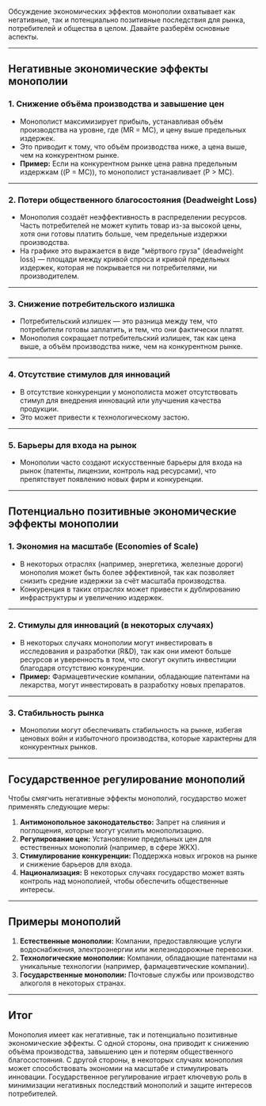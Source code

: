 Обсуждение экономических эффектов монополии охватывает как негативные, так и потенциально позитивные последствия для рынка, потребителей и общества в целом. Давайте разберём основные аспекты.

---

## **Негативные экономические эффекты монополии**

### 1. **Снижение объёма производства и завышение цен**
- Монополист максимизирует прибыль, устанавливая объём производства на уровне, где \(MR = MC\), и цену выше предельных издержек.
- Это приводит к тому, что объём производства ниже, а цена выше, чем на конкурентном рынке.
- **Пример:** Если на конкурентном рынке цена равна предельным издержкам (\(P = MC\)), то монополист устанавливает \(P > MC\).

---

### 2. **Потери общественного благосостояния (Deadweight Loss)**
- Монополия создаёт неэффективность в распределении ресурсов. Часть потребителей не может купить товар из-за высокой цены, хотя они готовы платить больше, чем предельные издержки производства.
- На графике это выражается в виде "мёртвого груза" (deadweight loss) — площади между кривой спроса и кривой предельных издержек, которая не покрывается ни потребителями, ни производителем.

---

### 3. **Снижение потребительского излишка**
- Потребительский излишек — это разница между тем, что потребители готовы заплатить, и тем, что они фактически платят.
- Монополия сокращает потребительский излишек, так как цена выше, а объём производства ниже, чем на конкурентном рынке.

---

### 4. **Отсутствие стимулов для инноваций**
- В отсутствие конкуренции у монополиста может отсутствовать стимул для внедрения инноваций или улучшения качества продукции.
- Это может привести к технологическому застою.

---

### 5. **Барьеры для входа на рынок**
- Монополии часто создают искусственные барьеры для входа на рынок (патенты, лицензии, контроль над ресурсами), что препятствует появлению новых фирм и конкуренции.

---

## **Потенциально позитивные экономические эффекты монополии**

### 1. **Экономия на масштабе (Economies of Scale)**
- В некоторых отраслях (например, энергетика, железные дороги) монополия может быть более эффективной, так как позволяет снизить средние издержки за счёт масштаба производства.
- Конкуренция в таких отраслях может привести к дублированию инфраструктуры и увеличению издержек.

---

### 2. **Стимулы для инноваций (в некоторых случаях)**
- В некоторых случаях монополии могут инвестировать в исследования и разработки (R&D), так как они имеют больше ресурсов и уверенность в том, что смогут окупить инвестиции благодаря отсутствию конкуренции.
- **Пример:** Фармацевтические компании, обладающие патентами на лекарства, могут инвестировать в разработку новых препаратов.

---

### 3. **Стабильность рынка**
- Монополии могут обеспечивать стабильность на рынке, избегая ценовых войн и избыточного производства, которые характерны для конкурентных рынков.

---

## **Государственное регулирование монополий**
Чтобы смягчить негативные эффекты монополий, государство может применять следующие меры:
1. **Антимонопольное законодательство:** Запрет на слияния и поглощения, которые могут усилить монополизацию.
2. **Регулирование цен:** Установление предельных цен для естественных монополий (например, в сфере ЖКХ).
3. **Стимулирование конкуренции:** Поддержка новых игроков на рынке и снижение барьеров для входа.
4. **Национализация:** В некоторых случаях государство может взять контроль над монополией, чтобы обеспечить общественные интересы.

---

## **Примеры монополий**
1. **Естественные монополии:** Компании, предоставляющие услуги водоснабжения, электроэнергии или железнодорожные перевозки.
2. **Технологические монополии:** Компании, обладающие патентами на уникальные технологии (например, фармацевтические компании).
3. **Государственные монополии:** Почтовые службы или производство алкоголя в некоторых странах.

---

## **Итог**
Монополия имеет как негативные, так и потенциально позитивные экономические эффекты. С одной стороны, она приводит к снижению объёма производства, завышению цен и потерям общественного благосостояния. С другой стороны, в некоторых случаях монополия может способствовать экономии на масштабе и стимулировать инновации. Государственное регулирование играет ключевую роль в минимизации негативных последствий монополий и защите интересов потребителей.